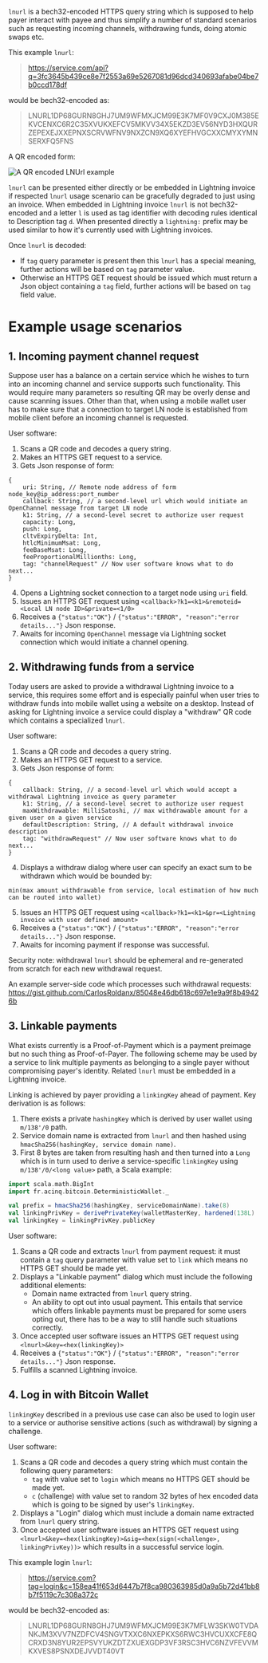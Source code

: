 `lnurl` is a bech32-encoded HTTPS query string which is supposed to help payer interact with payee and thus simplify a number of standard scenarios such as requesting incoming channels, withdrawing funds, doing atomic swaps etc.

This example `lnurl`: 
> https://service.com/api?q=3fc3645b439ce8e7f2553a69e5267081d96dcd340693afabe04be7b0ccd178df

would be bech32-encoded as:

> LNURL1DP68GURN8GHJ7UM9WFMXJCM99E3K7MF0V9CXJ0M385EKVCENXC6R2C35XVUKXEFCV5MKVV34X5EKZD3EV56NYD3HXQURZEPEXEJXXEPNXSCRVWFNV9NXZCN9XQ6XYEFHVGCXXCMYXYMNSERXFQ5FNS

A QR encoded form:

![A QR encoded LNUrl example](https://i.imgur.com/HbB7U1K.png)

`lnurl` can be presented either directly or be embedded in Lightning invoice if respected `lnurl` usage scenario can be gracefully degraded to just using an invoice. When embedded in Lightning invoice `lnurl` is not bech32-encoded and a letter `l` is used as tag identifier with decoding rules identical to Description tag `d`. When presented directly a `lightning:` prefix may be used similar to how it's currently used with Lightning invoices.

Once `lnurl` is decoded:
- If `tag` query parameter is present then this `lnurl` has a special meaning, further actions will be based on `tag` parameter value.
- Otherwise an HTTPS GET request should be issued which must return a Json object containing a `tag` field, further actions will be based on `tag` field value.


# Example usage scenarios

## 1. Incoming payment channel request  
Suppose user has a balance on a certain service which he wishes to turn into an incoming channel and service supports such functionality. This would require many parameters so resulting QR may be overly dense and cause scanning issues. Other than that, when using a mobile wallet user has to make sure that a connection to target LN node is established from mobile client before an incoming channel is requested.

User software:
1. Scans a QR code and decodes a query string.
2. Makes an HTTPS GET request to a service.
3. Gets Json response of form: 
```
{
	uri: String, // Remote node address of form node_key@ip_address:port_number
	callback: String, // a second-level url which would initiate an OpenChannel message from target LN node
	k1: String, // a second-level secret to authorize user request 
	capacity: Long,
	push: Long, 
	cltvExpiryDelta: Int, 
	htlcMinimumMsat: Long, 
	feeBaseMsat: Long, 
	feeProportionalMillionths: Long,
	tag: "channelRequest" // Now user software knows what to do next...
}
```
4. Opens a Lightning socket connection to a target node using `uri` field.
5. Issues an HTTPS GET request using `<callback>?k1=<k1>&remoteid=<Local LN node ID>&private=<1/0>`
6. Receives a `{"status":"OK"}` / `{"status":"ERROR", "reason":"error details..."}` Json response.
7. Awaits for incoming `OpenChannel` message via Lightning socket connection which would initiate a channel opening.


## 2. Withdrawing funds from a service
Today users are asked to provide a withdrawal Lightning invoice to a service, this requires some effort and is especially painful when user tries to withdraw funds into mobile wallet using a website on a desktop. Instead of asking for Lightning invoice a service could display a "withdraw" QR code which contains a specialized `lnurl`.

User software:
1. Scans a QR code and decodes a query string.
2. Makes an HTTPS GET request to a service.
3. Gets Json response of form: 
```
{
	callback: String, // a second-level url which would accept a withdrawal Lightning invoice as query parameter
	k1: String, // a second-level secret to authorize user request 
	maxWithdrawable: MilliSatoshi, // max withdrawable amount for a given user on a given service
	defaultDescription: String, // A default withdrawal invoice description
	tag: "withdrawRequest" // Now user software knows what to do next...
}
```
4. Displays a withdraw dialog where user can specify an exact sum to be withdrawn which would be bounded by: 
```
min(max amount withdrawable from service, local estimation of how much can be routed into wallet)
```
5. Issues an HTTPS GET request using `<callback>?k1=<k1>&pr=<Lightning invoice with user defined amount>`
6. Receives a `{"status":"OK"}` / `{"status":"ERROR", "reason":"error details..."}` Json response.
7. Awaits for incoming payment if response was successful.

Security note: withdrawal `lnurl` should be ephemeral and re-generated from scratch for each new withdrawal request.

An example server-side code which processes such withdrawal requests: https://gist.github.com/CarlosRoldanx/85048e46db618c697e1e9a9f8b49426b


## 3. Linkable payments
What exists currently is a Proof-of-Payment which is a payment preimage but no such thing as Proof-of-Payer. The following scheme may be used by a service to link multiple payments as belonging to a single payer without compromising payer's identity. Related `lnurl` must be embedded in a Lightning invoice.

Linking is achieved by payer providing a `linkingKey` ahead of payment. Key derivation is as follows:
1. There exists a private `hashingKey` which is derived by user wallet using `m/138'/0` path.
2. Service domain name is extracted from `lnurl` and then hashed using `hmacSha256(hashingKey, service domain name)`.
3. First 8 bytes are taken from resulting hash and then turned into a `Long` which is in turn used to derive a service-specific `linkingKey` using `m/138'/0/<long value>` path, a Scala example:
```Scala
import scala.math.BigInt
import fr.acinq.bitcoin.DeterministicWallet._

val prefix = hmacSha256(hashingKey, serviceDomainName).take(8)
val linkingPrivKey = derivePrivateKey(walletMasterKey, hardened(138L) :: 0L :: BigInt(prefix).toLong :: Nil)
val linkingKey = linkingPrivKey.publicKey
```

User software:
1. Scans a QR code and extracts `lnurl` from payment request: it must contain a `tag` query parameter with value set to `link` which means no HTTPS GET should be made yet.
2. Displays a "Linkable payment" dialog which must include the following additional elements:
	- Domain name extracted from `lnurl` query string.
	- An ability to opt out into usual payment. This entails that service which offers linkable payments must be prepared for some users opting out, there has to be a way to still handle such situations correctly.
3. Once accepted user software issues an HTTPS GET request using `<lnurl>&key=<hex(linkingKey)>`
4. Receives a `{"status":"OK"}` / `{"status":"ERROR", "reason":"error details..."}` Json response.
5. Fulfills a scanned Lightning invoice.


## 4. Log in with Bitcoin Wallet
`linkingKey` described in a previous use case can also be used to login user to a service or authorise sensitive actions (such as withdrawal) by signing a challenge.

User software:
1. Scans a QR code and decodes a query string which must contain the following query parameters:
	- `tag` with value set to `login` which means no HTTPS GET should be made yet.
	- `c` (challenge) with value set to random 32 bytes of hex encoded data which is going to be signed by user's `linkingKey`.
2. Displays a "Login" dialog which must include a domain name extracted from `lnurl` query string.
3. Once accepted user software issues an HTTPS GET request using `<lnurl>&key=<hex(linkingKey)>&sig=<hex(sign(<challenge>, linkingPrivKey))>` which results in a successful service login.

This example login `lnurl`: 
> https://service.com?tag=login&c=158ea41f653d6447b7f8ca980363985d0a9a5b72d41bb8b7f5119c7c308a372c

would be bech32-encoded as:

> LNURL1DP68GURN8GHJ7UM9WFMXJCM99E3K7MFLW3SKW0TVDANKJM3XVV7NZDFCV4SNGVTXXC6NXEPKXS6RWC3HVCUXXCFE8QCRXD3N8YUR2EPSVYUKZDTZXUEXGDP3VF3RSC3HVC6NZVFEVVMKXVES8PSNXDEJVVDT40VT
